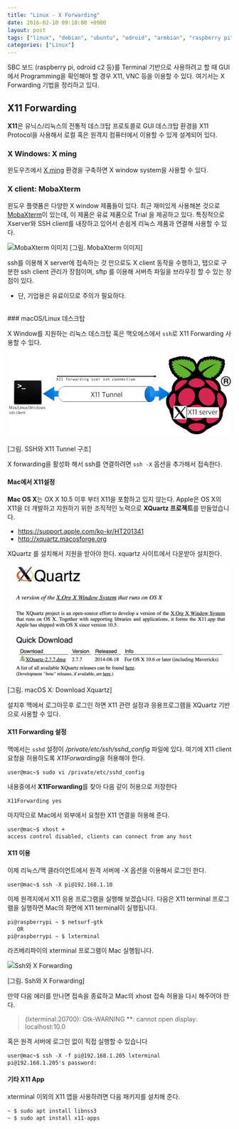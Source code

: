 ```yaml
---
title: "Linux - X Forwarding"
date: 2016-02-10 09:10:00 +0900
layout: post
tags: ["linux", "debian", "ubuntu", "odroid", "armbian", "raspberry pi", "라즈베리파이", "orange pi", "오렌지파이", "banana pi", "바나나파이", "ssh", "X11"]
categories: ["Linux"]
---
```


SBC 보드 (raspberry pi, odroid c2 등)를 Terminal 기반으로 사용하려고 할 때 GUI에서 Programming을 확인해야 할 경우 X11, VNC 등을 이용할 수 있다. 여기서는 X Forwarding 기법을 정리하고 있다.

[^1]: Single Board Computer

## X11 Forwarding

**X11**은 유닉스/리눅스의 전통적 데스크탑 프로토콜로 GUI 데스크탑 환경을 X11 Protocol을 사용해서 로컬 혹은 원격지 컴퓨터에서 이용할 수 있게 설계되어 있다.

### X Windows: X ming

윈도우즈에서 [X ming](http://www.straightrunning.com/XmingNotes/pixming.php) 환경을 구축하면 X window system을 사용할 수 있다.


### X client: MobaXterm

윈도우 플랫폼은 다양한 X window 제품들이 있다. 최근 재미있게 사용해본 것으로 [MobaXterm](mobaxterm.mobatek.net)이 있는데, 이 제품은 유료 제품으로 Trial 을 제공하고 있다. 특징적으로  Xserver와 SSH client를 내장하고 있어서 손쉽게 리눅스 제품과 연결해 사용할 수 있다.

![MobaXterm 이미지](http://mobaxterm.mobatek.net/img/slider/RDP.png)
[그림. MobaXterm 이미지]

ssh를 이용해 X server에 접속하는 것 만으로도 X client 동작을 수행하고, 탭으로 구분한 ssh client 관리가 장점이며, sftp 를 이용해 서버측 파일을 브라우징 할 수 있는 장점이 있다.
 - 단, 기업용은 유료이므로 주의가 필요하다.


<br>
### macOS/Linux 데스크탑

X Window를 지원하는 리눅스 데스크탑 혹은 맥오에스에서 `ssh`로 X11 Forwarding 사용할 수 있다.

![SSH와 X11 Tunnel 구조](/images/linux/rpi-ssh-tunnel.png)
<figcaption>[그림. SSH와 X11 Tunnel 구조]</figcaption>

X forwarding을 활성화 해서 ssh를 연결하려면 `ssh -X` 옵션을 추가해서 접속한다. 

#### Mac에서 X11설정

**Mac OS X**는 OX X 10.5 이후 부터 X11을 포함하고 있지 않는다. Apple은 OS X의 X11을 더 개발하고 지원하기 위한 조직적인 노력으로 **XQuartz 프로젝트**를 만들었습니다. 
 - https://support.apple.com/ko-kr/HT201341
 - http://xquartz.macosforge.org
 
XQuartz 를 설치해서 지원을 받아야 한다. xquartz 사이트에서 다운받아 설치한다.

![macOS X: Download Xquartz](/images/linux/mac-xquartz-download.png)
<figcaption>[그림. macOS X: Download Xquartz]</figcaption>


설치후 맥에서 로그아웃후 로그인 하면 X11 관련 설정과 응용프로그램을 XQuartz 기반으로 사용할 수 있다.

#### X11 Forwarding 설정

맥에서는 `sshd` 설정이 */private/etc/ssh/sshd_config* 파일에 있다. 여기에 X11 client 요청을 허용하도록 *X11Forwarding*을 허용해야 한다.

```terminal
user@mac~$ sudo vi /private/etc/sshd_config
```

내용중에서 **X11Forwarding**를 찾아 다음 같이 허용으로 저장한다

```
X11Forwarding yes
```

마지막으로 Mac에서 외부에서 요청한 X11 연결을 허용해 준다.

```terminal
user@mac~$ xhost +
access control disabled, clients can connect from any host
```


#### X11 이용

이제 리눅스/맥 클라이언트에서 원격 서버에 -X 옵션을 이용해서 로그인 한다.

```terminal
user@mac~$ ssh -X pi@192.168.1.10
```


이제 원격지에서 X11 응용 프로그램을 실행해 보겠습니다. 다음은 X11 terminal 프로그램을 실행하면 Mac의 화면에 X11 terminal이 실행됩니다.

```terminal
pi@raspberrypi ~ $ netsurf-gtk
   OR
pi@raspberrypi ~ $ lxterminal
```

라즈베리파이의 xterminal 프로그램이 Mac 실행됩니다.

![Ssh와 X Forwarding]('/images/linux/ssh-x11-pi-xterm.png')
<figcaption>[그림. Ssh와 X Forwarding]</figcaption>


만약 다음 에러를 만나면 접속을 종료하고 Mac의 xhost 접속 허용을 다시 해주어야 한다. 

> (lxterminal:20700): Gtk-WARNING **: cannot open display: localhost:10.0

혹은 원격 서버에 로그인 없이 직접 실행할 수 있습니다

```
user@mac~$ ssh -X -f pi@192.168.1.205 lxterminal
pi@192.168.1.205's password:
```


#### 기타 X11 App

xterminal 이외의 X11 앱을 사용하려면 다음 패키지를 설치해 준다.

```terminal
~ $ sudo apt install libnss3
~ $ sudo apt install x11-apps
```


